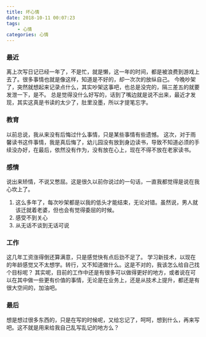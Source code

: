 ```yaml
---
title: 坏心情
date: 2018-10-11 00:07:23
tags:
    - 心情
categories: 心情
---
```


### 最近
离上次写日记已经一年了，不是忙，就是懒，这一年的时间，都是被浪费到游戏上去了。很多事情也就是像这样，知道是不好的，却一次次的放纵自己。
今晚吵架了，突然就想起来记录点什么，其实吵架这事吧，也总是没完的，隔三差五的就要发泄一下，是不。
总是觉得没什么好写的，话到了嘴边就是说不出来，最近才发现，其实这真是书读的太少了，肚里没墨，所以才提笔忘字。

<!-- more -->

### 教育
以前总说，我从来没有后悔过什么事情，只是某些事情有些遗憾。
这次，对于雨馨读书这件事情，我是真后悔了，幼儿园没有放到身边读书，导致不知道必须的手续没办好，在最后，依然没有作为，没有放在心上，现在不得不放在老家读书。

### 感情
说出来矫情，不说又憋屈。这是很久以前你说过的一句话，一直我都觉得是说在我心坎上了。

1. 这么多年了，每次吵架都是以我的低头才能结束，无论对错。虽然说，男人就该迁就着老婆，但也会有觉得委屈的时候。
2. 感受不到关心
3. 从无话不谈到无话可说

### 工作
这几年工资涨得倒还算满意，只是感觉快有点后劲不足了。
学习新技术，以现在的年龄感觉又不太想学。转行，又不知道做什么。这是不对的，我该怎么给自己找个目标呢？
其实呢，目前的工作中还是有很多可以做得更好的地方，或者说在可以在其中做一些更有价值的事情，无论是在业务上，还是从技术上提升，都还是有很大空间的，加油吧。

### 最后
想是想过很多东西的，只是在写的时候呢，又给忘记了，呵呵，想到什么，再来写吧。这不就是用来给我自己乱写乱记的地方么？